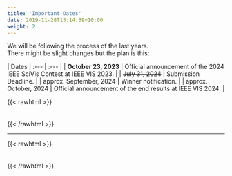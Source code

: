 ```yaml
---
title: 'Important Dates'
date: 2019-11-28T15:14:39+10:00
weight: 2
---
```


We will be following the process of the last years.  
There might be slight changes but the plan is this:

| Dates
| :---        |    :---   |
| **October 23, 2023** |  Official announcement of the 2024 IEEE SciVis Contest at IEEE VIS 2023.  |
| ~~July 31, 2024~~ | Submission Deadline.  |
| approx. September, 2024 |  Winner notification.  |
| approx. October, 2024 | Official announcement of the end results at IEEE VIS 2024. |  

{{< rawhtml >}}
<div style="height:  20px"></div>
{{< /rawhtml >}} 

----------   

{{< rawhtml >}}
<div style="height:  20px"></div>
{{< /rawhtml >}}